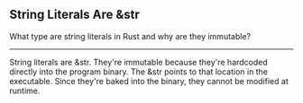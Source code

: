 ## String Literals Are &str

What type are string literals in Rust and why are they immutable?

---

String literals are &str. They're immutable because they're hardcoded directly into the program binary. The &str points to that location in the executable. Since they're baked into the binary, they cannot be modified at runtime.

